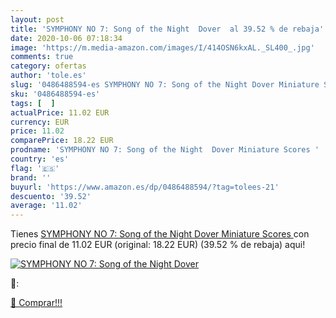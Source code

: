 ```yaml
---
layout: post
title: 'SYMPHONY NO 7: Song of the Night  Dover  al 39.52 % de rebaja'
date: 2020-10-06 07:18:34
image: 'https://m.media-amazon.com/images/I/414OSN6kxAL._SL400_.jpg'
comments: true
category: ofertas
author: 'tole.es'
slug: '0486488594-es SYMPHONY NO 7: Song of the Night Dover Miniature Scores'
sku: '0486488594-es'
tags: [  ]
actualPrice: 11.02 EUR
currency: EUR
price: 11.02
comparePrice: 18.22 EUR
prodname: 'SYMPHONY NO 7: Song of the Night  Dover Miniature Scores '
country: 'es'
flag: '🇪🇸'
brand: ''
buyurl: 'https://www.amazon.es/dp/0486488594/?tag=tolees-21'
descuento: '39.52'
average: '11.02'
---
```


Tienes [SYMPHONY NO 7: Song of the Night  Dover Miniature Scores ](https://www.amazon.es/dp/0486488594/?tag=tolees-21) con precio final de  11.02 EUR (original: 18.22 EUR) (39.52 %  de rebaja) aqui!

[![SYMPHONY NO 7: Song of the Night  Dover ](https://m.media-amazon.com/images/I/414OSN6kxAL._SL400_.jpg)](https://www.amazon.es/dp/0486488594/?tag=tolees-21)

🔎:


[🛒 Comprar!!!](https://www.amazon.es/dp/0486488594/?tag=tolees-21)

